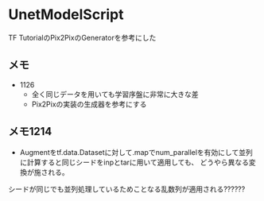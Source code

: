 # UnetModelScript
TF TutorialのPix2PixのGeneratorを参考にした

## メモ
- 1126
    - 全く同じデータを用いても学習序盤に非常に大きな差
    - Pix2Pixの実装の生成器を参考にする

## メモ1214
- Augmentをtf.data.Datasetに対して.mapでnum_parallelを有効にして並列に計算すると同じシードをinpとtarに用いて適用しても、
どうやら異なる変換が施される。

シードが同じでも並列処理しているためことなる乱数列が適用される??????

    

